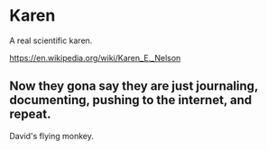 # Karen

A real scientific karen.

https://en.wikipedia.org/wiki/Karen_E._Nelson

## Now they gona say they are just journaling, documenting, pushing to the internet, and repeat.

David's flying monkey.
